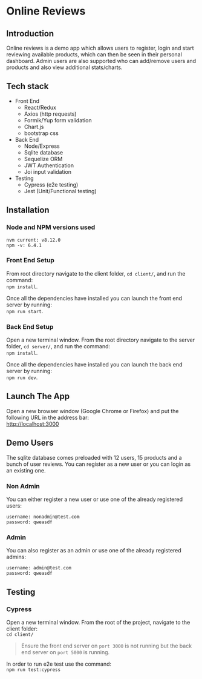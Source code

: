 # Online Reviews

## Introduction
Online reviews is a demo app which allows users to register, login and start reviewing available products, which can then be seen in their personal dashboard. Admin users are also supported who can add/remove users and products and also view additional stats/charts.

## Tech stack
- Front End
  - React/Redux
  - Axios (http requests)
  - Formik/Yup form validation
  - Chart.js
  - bootstrap css
- Back End
  - Node/Express
  - Sqlite database
  - Sequelize ORM
  - JWT Authentication
  - Joi input validation
- Testing
  - Cypress (e2e testing)
  - Jest (Unit/Functional testing)

## Installation

### Node and NPM versions used
```
nvm current: v8.12.0
npm -v: 6.4.1
```

### Front End Setup
From root directory navigate to the client folder, `cd client/`, and run the command:  
`npm install`.

Once all the dependencies have installed you can launch the front end server by running:  
`npm run start`.

### Back End Setup
Open a new terminal window. From the root directory navigate to the server folder, `cd server/`, and run the command:  
`npm install`.

Once all the dependencies have installed you can launch the back end server by running:  
`npm run dev`.

## Launch The App
Open a new browser window (Google Chrome or Firefox) and put the following URL in the address bar:  
[http://localhost:3000](`http://localhost:3000`)

## Demo Users

The sqlite database comes preloaded with 12 users, 15 products and a bunch of user reviews. You can register as a new user or you can login as an existing one.

### Non Admin
You can either register a new user or use one of the already registered users:
```
username: nonadmin@test.com
password: qweasdf
```

### Admin
You can also register as an admin or use one of the already registered admins:
```
username: admin@test.com
password: qweasdf
```
## Testing

### Cypress
Open a new terminal window. From the root of the project, navigate to the client folder:  
`cd client/`

> Ensure the front end server on `port 3000` is not running but the back end server on `port 5000` is running.

In order to run e2e test use the command:  
`npm run test:cypress`
